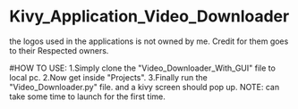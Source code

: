 # Kivy_Application_Video_Downloader

the logos used in the applications is not owned by me. Credit for them goes to their Respected owners.

#HOW TO USE:
1.Simply clone the "Video_Downloader_With_GUI" file to local pc.
2.Now get inside "Projects".
3.Finally run the "Video_Downloader.py" file. and a kivy screen should pop up.
NOTE: can take some time to launch for the first time.
